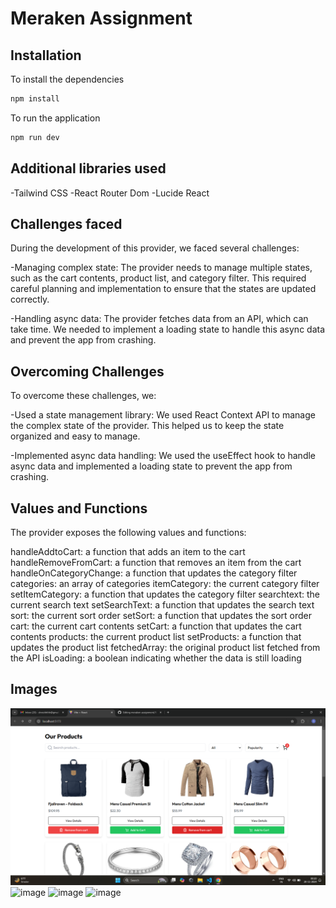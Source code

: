 # Meraken Assignment

## Installation

To install the dependencies

```bash
npm install
```

To run the application

```bash
npm run dev
```

## Additional libraries used

-Tailwind CSS
-React Router Dom
-Lucide React

## Challenges faced

During the development of this provider, we faced several challenges:

-Managing complex state: The provider needs to manage multiple states, such as the cart contents, product list, and category filter. This required careful planning and implementation to ensure that the states are updated correctly.

-Handling async data: The provider fetches data from an API, which can take time. We needed to implement a loading state to handle this async data and prevent the app from crashing.

## Overcoming Challenges

To overcome these challenges, we:

-Used a state management library: We used React Context API to manage the complex state of the provider. This helped us to keep the state organized and easy to manage.

-Implemented async data handling: We used the useEffect hook to handle async data and implemented a loading state to prevent the app from crashing.

## Values and Functions

The provider exposes the following values and functions:

handleAddtoCart: a function that adds an item to the cart
handleRemoveFromCart: a function that removes an item from the cart
handleOnCategoryChange: a function that updates the category filter
categories: an array of categories
itemCategory: the current category filter
setItemCategory: a function that updates the category filter
searchtext: the current search text
setSearchText: a function that updates the search text
sort: the current sort order
setSort: a function that updates the sort order
cart: the current cart contents
setCart: a function that updates the cart contents
products: the current product list
setProducts: a function that updates the product list
fetchedArray: the original product list fetched from the API
isLoading: a boolean indicating whether the data is still loading

## Images

![image](https://github.com/Shreshhthh/meraken-assignment/blob/main/Screenshot%20(59).png)
![image](https://{url})
![image](https://{url})
![image](https://{url})

